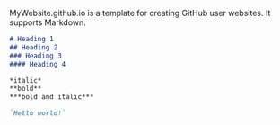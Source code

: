 MyWebsite.github.io is a template for creating GitHub user websites. It supports Markdown.

``` markdown
# Heading 1
## Heading 2
### Heading 3
#### Heading 4

*italic*
**bold**
***bold and italic***

`Hello world!`
```

